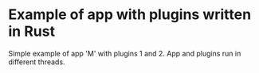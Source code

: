 # Example of app with plugins written in Rust

Simple example of app 'M' with plugins 1 and 2.
App and plugins run in different threads.
